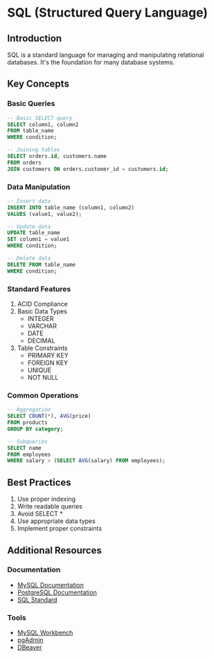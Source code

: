 # SQL (Structured Query Language)

## Introduction
SQL is a standard language for managing and manipulating relational databases. It's the foundation for many database systems.

## Key Concepts

### Basic Queries
```sql
-- Basic SELECT query
SELECT column1, column2
FROM table_name
WHERE condition;

-- Joining tables
SELECT orders.id, customers.name
FROM orders
JOIN customers ON orders.customer_id = customers.id;
```

### Data Manipulation
```sql
-- Insert data
INSERT INTO table_name (column1, column2)
VALUES (value1, value2);

-- Update data
UPDATE table_name
SET column1 = value1
WHERE condition;

-- Delete data
DELETE FROM table_name
WHERE condition;
```

### Standard Features
1. ACID Compliance
2. Basic Data Types
   - INTEGER
   - VARCHAR
   - DATE
   - DECIMAL
3. Table Constraints
   - PRIMARY KEY
   - FOREIGN KEY
   - UNIQUE
   - NOT NULL

### Common Operations
```sql
-- Aggregation
SELECT COUNT(*), AVG(price)
FROM products
GROUP BY category;

-- Subqueries
SELECT name
FROM employees
WHERE salary > (SELECT AVG(salary) FROM employees);
```

## Best Practices
1. Use proper indexing
2. Write readable queries
3. Avoid SELECT *
4. Use appropriate data types
5. Implement proper constraints

## Additional Resources

### Documentation
- [MySQL Documentation](https://dev.mysql.com/doc/)
- [PostgreSQL Documentation](https://www.postgresql.org/docs/)
- [SQL Standard](https://www.iso.org/standard/63555.html)

### Tools
- [MySQL Workbench](https://www.mysql.com/products/workbench/)
- [pgAdmin](https://www.pgadmin.org/)
- [DBeaver](https://dbeaver.io/)
